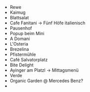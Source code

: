 - Rewe
- Kaimug
- Blattsalat
- Cafe Fanitani -> Fünf Höfe italienisch
- Pausenhof
- Popup beim Mini
- A Domani
- L'Osteria
- Brezelina
- Pfistermühle
- Café Salvatorplatz
- Bite Delight
- Ayinger am Platzl -> Mittagsmenü
- Verde
- Organic Garden @ Mercedes Benz?
- 